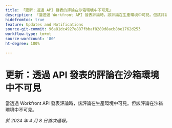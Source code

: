 ```yaml
---
title: 「更新：透過 API 發表的評論在沙箱環境中不可見」
description: 「當透過 Workfront API 發表評論時，該評論在生產環境中可見。但該評論在沙箱環境中不可見。」
hidefromtoc: true
feature: Updates and Notifications
source-git-commit: 96a81dc4927e887fbbaf8289d8acb8be1762d253
workflow-type: tm+mt
source-wordcount: '80'
ht-degree: 100%

---
```



# 更新：透過 API 發表的評論在沙箱環境中不可見

當透過 Workfront API 發表評論時，該評論在生產環境中可見。但該評論在沙箱環境中不可見。

_於 2024 年 4 月 8 日首次通報。_


